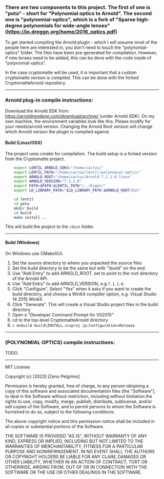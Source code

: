 
### There are two components to this project. The first of one is "pota" - short for "Polynomial optics to Arnold". The second one is "polynomial-optics", which is a fork of "Sparse high-degree polynomials for wide-angle lenses" (https://jo.dreggn.org/home/2016_optics.pdf)

  

To get started compiling the Arnold plugin - which I will assume most of the people here are interested in, you don't need to touch the "polynomial-optics" folder. The files have been pre-generated for compilation. However, if new lenses need to be added, this can be done with the code inside of "polynomial-optics".


In the case cryptomatte will be used, it is important that a custom cryptomatte version is compiled. This can be done with the forked CryptomatteArnold repository.

-----
  

### Arnold plug-in compile instructions:

  
Download the Arnold SDK from: https://arnoldrenderer.com/download/archive/ (under Arnold SDK). On my own machine, the environment variables look like this. Please modify for your needs/arnold version. Changing the Arnold Root version will change which Arnold version the plugin is compiled against.

#### Build (Linux/OSX)

The project uses cmake for compilation. The build setup is a forked version from the Cryptomatte project.

```bash
    export LENTIL_ARNOLD_SDKS="/home/cactus/"
    export LENTIL_PATH="/home/cactus/lentil/polynomial-optics"
    export ARNOLD_ROOT="/home/cactus/Arnold-7.1.1.0-linux"
    export ARNOLD_VERSION="7.1.1.0"
    export PATH=$PATH:$LENTIL_PATH"/../Eigen/"
    export LD_LIBRARY_PATH="$LD_LIBRARY_PATH:$ARNOLD_ROOT/bin"
```


```bash
    cd lentil
    cd pota
    mkdir build
    cd build
    make install ..
```

This will build the project to the `/dist` folder.

----- 

#### Build (Windows)

On Windows use CMakeGUI.

1. Set the source directory to where you unpacked the source files
2. Set the build directory to be the same but with "\build" on the end.
3. Use "Add Entry" to add ARNOLD_ROOT, set to point to the root directory of the Arnold API.
4. Use "Add Entry" to add ARNOLD_VERSION, e.g `7.1.1.0`.
5. Click "Configure", Select "Yes" when it asks if you want to create the build directory, and choose a Win64 compiller option, e.g. Visual Studio 14 2015 Win64.
6. Click "Generate". This will create a Visual Studio project files in the build directory
7. Open a "Developer Command Prompt for VS2015"
8. cd to the top-level CryptomatteArnold directory
9. `> msbuild build\INSTALL.vcxproj /p:Configuration=Release`



-------

  

### (POLYNOMIAL OPTICS) compile instructions:

  

TODO.


-----


MIT License

Copyright (c) [2023] [Zeno Pelgrims]

Permission is hereby granted, free of charge, to any person obtaining a copy
of this software and associated documentation files (the "Software"), to deal
in the Software without restriction, including without limitation the rights
to use, copy, modify, merge, publish, distribute, sublicense, and/or sell
copies of the Software, and to permit persons to whom the Software is
furnished to do so, subject to the following conditions:

The above copyright notice and this permission notice shall be included in all
copies or substantial portions of the Software.

THE SOFTWARE IS PROVIDED "AS IS", WITHOUT WARRANTY OF ANY KIND, EXPRESS OR
IMPLIED, INCLUDING BUT NOT LIMITED TO THE WARRANTIES OF MERCHANTABILITY,
FITNESS FOR A PARTICULAR PURPOSE AND NONINFRINGEMENT. IN NO EVENT SHALL THE
AUTHORS OR COPYRIGHT HOLDERS BE LIABLE FOR ANY CLAIM, DAMAGES OR OTHER
LIABILITY, WHETHER IN AN ACTION OF CONTRACT, TORT OR OTHERWISE, ARISING FROM,
OUT OF OR IN CONNECTION WITH THE SOFTWARE OR THE USE OR OTHER DEALINGS IN THE
SOFTWARE.
